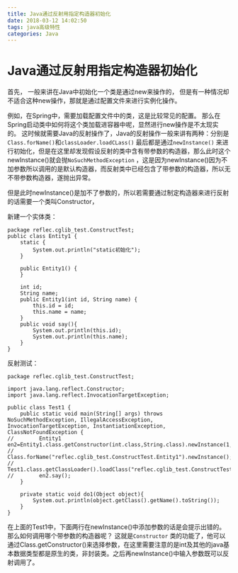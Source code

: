 ```yaml
---
title: Java通过反射用指定构造器初始化
date: 2018-03-12 14:02:50
tags: java高级特性
categories: Java
---
```

# Java通过反射用指定构造器初始化

首先， 一般来讲在Java中初始化一个类是通过new来操作的， 但是有一种情况却不适合这种new操作，那就是通过配置文件来进行实例化操作。

例如，在Spring中，需要加载配置文件中的类，这是比较常见的配置。  那么在Spring启动类中如何将这个类加载进容器中呢，显然进行new操作是不太现实的。 这时候就需要Java的反射操作了，Java的反射操作一般来讲有两种：分别是`Class.forName()`和`classLoader.loadCLass()` 最后都是通过`newInstance()` 来进行初始化，但是在这里却发现假设反射的类中含有带参数的构造器，那么此时这个newInstance()就会抛`NoSuchMethodException` ，这是因为newInstance()因为不加参数所以调用的是默认构造器，而反射类中已经包含了带参数的构造器，所以无不带参数构造器，遂抛出异常。

但是此时newInstance()是加不了参数的，所以若需要通过制定构造器来进行反射的话需要一个类叫Constructor，

新建一个实体类：

```
package reflec.cglib_test.ConstructTest;
public class Entity1 {
    static {
        System.out.println("static初始化");
    }

    public Entity1() {
    }

    int id;
    String name;
    public Entity1(int id, String name) {
        this.id = id;
        this.name = name;
    }
    public void say(){
        System.out.println(this.id);
        System.out.println(this.name);
    }
}

```

反射测试：

```
package reflec.cglib_test.ConstructTest;

import java.lang.reflect.Constructor;
import java.lang.reflect.InvocationTargetException;

public class Test1 {
    public static void main(String[] args) throws NoSuchMethodException, IllegalAccessException, InvocationTargetException, InstantiationException, ClassNotFoundException {
//        Entity1 en2=Entity1.class.getConstructor(int.class,String.class).newInstance(1,"2");
//        Class.forName("reflec.cglib_test.ConstructTest.Entity1").newInstance();
//        Test1.class.getClassLoader().loadClass("reflec.cglib_test.ConstructTest.Entity1");
//        en2.say();
    }

    private static void do1(Object object){
        System.out.println(object.getClass().getName().toString());
    }
}

```

在上面的Test1中，下面两行在newInstance()中添加参数的话是会提示出错的。那么如何调用哪个带参数的构造器呢？ 这就是`Constructor` 类的功能了，他可以通过Class.getConstructor()来选择参数，在这里需要注意的是int及其他的java基本数据类型都是原生的类，非封装类。之后再newInstance()中输入参数既可以反射调用了。





